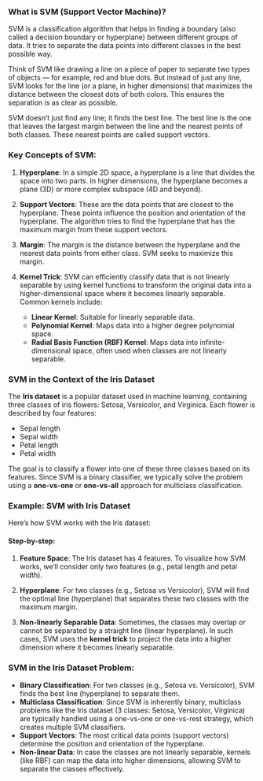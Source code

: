 ### What is SVM (Support Vector Machine)?

SVM is a classification algorithm that helps in finding a boundary (also called a decision boundary or hyperplane) between different groups of data. It tries to separate the data points into different classes in the best possible way.

Think of SVM like drawing a line on a piece of paper to separate two types of objects — for example, red and blue dots. But instead of just any line, SVM looks for the line (or a plane, in higher dimensions) that maximizes the distance between the closest dots of both colors. This ensures the separation is as clear as possible.

SVM doesn’t just find any line; it finds the best line. The best line is the one that leaves the largest margin between the line and the nearest points of both classes. These nearest points are called support vectors.

### Key Concepts of SVM:
1. **Hyperplane**: In a simple 2D space, a hyperplane is a line that divides the space into two parts. In higher dimensions, the hyperplane becomes a plane (3D) or more complex subspace (4D and beyond).
   
2. **Support Vectors**: These are the data points that are closest to the hyperplane. These points influence the position and orientation of the hyperplane. The algorithm tries to find the hyperplane that has the maximum margin from these support vectors.

3. **Margin**: The margin is the distance between the hyperplane and the nearest data points from either class. SVM seeks to maximize this margin.

4. **Kernel Trick**: SVM can efficiently classify data that is not linearly separable by using kernel functions to transform the original data into a higher-dimensional space where it becomes linearly separable. Common kernels include:
   - **Linear Kernel**: Suitable for linearly separable data.
   - **Polynomial Kernel**: Maps data into a higher degree polynomial space.
   - **Radial Basis Function (RBF) Kernel**: Maps data into infinite-dimensional space, often used when classes are not linearly separable.

### SVM in the Context of the Iris Dataset

The **Iris dataset** is a popular dataset used in machine learning, containing three classes of iris flowers: Setosa, Versicolor, and Virginica. Each flower is described by four features:
- Sepal length
- Sepal width
- Petal length
- Petal width

The goal is to classify a flower into one of these three classes based on its features. Since SVM is a binary classifier, we typically solve the problem using a **one-vs-one** or **one-vs-all** approach for multiclass classification.

### Example: SVM with Iris Dataset

Here’s how SVM works with the Iris dataset:

#### Step-by-step:

1. **Feature Space**: 
   The Iris dataset has 4 features. To visualize how SVM works, we’ll consider only two features (e.g., petal length and petal width).

2. **Hyperplane**: 
   For two classes (e.g., Setosa vs Versicolor), SVM will find the optimal line (hyperplane) that separates these two classes with the maximum margin.

3. **Non-linearly Separable Data**: 
   Sometimes, the classes may overlap or cannot be separated by a straight line (linear hyperplane). In such cases, SVM uses the **kernel trick** to project the data into a higher dimension where it becomes linearly separable.


### SVM in the Iris Dataset Problem:

- **Binary Classification**: For two classes (e.g., Setosa vs. Versicolor), SVM finds the best line (hyperplane) to separate them.
- **Multiclass Classification**: Since SVM is inherently binary, multiclass problems like the Iris dataset (3 classes: Setosa, Versicolor, Virginica) are typically handled using a one-vs-one or one-vs-rest strategy, which creates multiple SVM classifiers.
- **Support Vectors**: The most critical data points (support vectors) determine the position and orientation of the hyperplane.
- **Non-linear Data**: In case the classes are not linearly separable, kernels (like RBF) can map the data into higher dimensions, allowing SVM to separate the classes effectively.